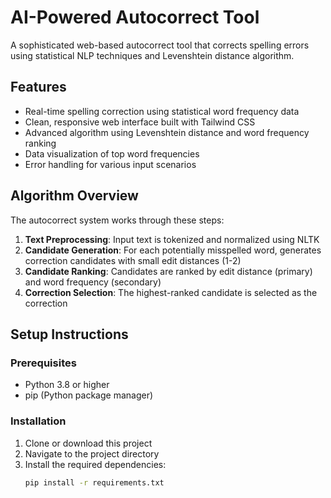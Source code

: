 # AI-Powered Autocorrect Tool

A sophisticated web-based autocorrect tool that corrects spelling errors using statistical NLP techniques and Levenshtein distance algorithm.

## Features

- Real-time spelling correction using statistical word frequency data
- Clean, responsive web interface built with Tailwind CSS
- Advanced algorithm using Levenshtein distance and word frequency ranking
- Data visualization of top word frequencies
- Error handling for various input scenarios

## Algorithm Overview

The autocorrect system works through these steps:

1. **Text Preprocessing**: Input text is tokenized and normalized using NLTK
2. **Candidate Generation**: For each potentially misspelled word, generates correction candidates with small edit distances (1-2)
3. **Candidate Ranking**: Candidates are ranked by edit distance (primary) and word frequency (secondary)
4. **Correction Selection**: The highest-ranked candidate is selected as the correction

## Setup Instructions

### Prerequisites

- Python 3.8 or higher
- pip (Python package manager)

### Installation

1. Clone or download this project
2. Navigate to the project directory
3. Install the required dependencies:
   ```bash
   pip install -r requirements.txt
